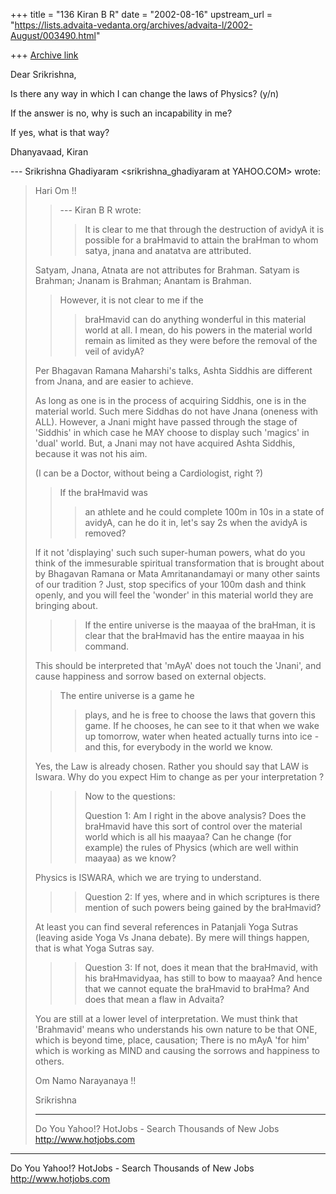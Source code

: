 +++
title = "136 Kiran B R"
date = "2002-08-16"
upstream_url = "https://lists.advaita-vedanta.org/archives/advaita-l/2002-August/003490.html"

+++
[Archive link](https://lists.advaita-vedanta.org/archives/advaita-l/2002-August/003490.html)

Dear Srikrishna,

Is there any way in which I can change the laws of
Physics? (y/n)

If the answer is no, why is such an incapability in
me?

If yes, what is that way?

Dhanyavaad,
Kiran


--- Srikrishna Ghadiyaram
<srikrishna_ghadiyaram at YAHOO.COM> wrote:
> Hari Om !!
>
> > --- Kiran B R <kiranbr at ROCKETMAIL.COM> wrote:
> > > It is clear to me that through the destruction
> of
> > > avidyA it is possible for a braHmavid to attain
> > the
> > > braHman to whom satya, jnana and anatatva are
> > > attributed.
>
> Satyam, Jnana, Atnata are not attributes for
> Brahman.
> Satyam is Brahman; Jnanam is Brahman; Anantam is
> Brahman.
>
> >However, it is not clear to me if the
> > > braHmavid can do anything wonderful in this
> > material
> > > world at all. I mean, do his powers in the
> > material
> > > world remain as limited as they were before the
> > > removal of the veil of avidyA?
>
> Per Bhagavan Ramana Maharshi's talks, Ashta Siddhis
> are different from Jnana, and are easier to achieve.
>
> As long as one is in the process of acquiring
> Siddhis,
> one is in the material world. Such mere Siddhas do
> not
> have Jnana (oneness with ALL). However, a Jnani
> might
> have passed through the stage of 'Siddhis' in which
> case he MAY choose to display such 'magics' in
> 'dual'
> world. But, a Jnani may not have acquired Ashta
> Siddhis, because it was not his aim.
>
> (I can be a Doctor, without being a Cardiologist,
> right ?)
>
> >If the braHmavid
> > was
> > > an
> > > athlete and he could complete 100m in 10s in a
> > state
> > > of avidyA, can he do it in, let's say 2s when
> the
> > > avidyA is removed?
> > >
>
> If it not 'displaying' such such super-human powers,
> what do you think of the immesurable spiritual
> transformation that is brought about by Bhagavan
> Ramana or Mata Amritanandamayi or many other saints
> of
> our tradition ? Just, stop specifics of your 100m
> dash
> and think openly, and you will feel the 'wonder' in
> this material world they are bringing about.
>
> > > If the entire universe is the maayaa of the
> > braHman,
> > > it is clear that the braHmavid has the entire
> > maayaa
> > > in his command.
>
> This should be interpreted that 'mAyA' does not
> touch
> the 'Jnani', and cause happiness and sorrow based on
> external objects.
>
> >The entire universe is a game he
> > > plays, and he is free to choose the laws that
> > govern
> > > this game. If he chooses, he can see to it that
> > when
> > > we wake up tomorrow, water when heated actually
> > > turns
> > > into ice - and this, for everybody in the world
> we
> > > know.
> > >
>
> Yes, the Law is already chosen. Rather you should
> say
> that LAW is Iswara. Why do you expect Him to change
> as
> per your interpretation ?
>
> > > Now to the questions:
> > >
> > > Question 1: Am I right in the above analysis?
> Does
> > > the
> > > braHmavid have this sort of control over the
> > > material
> > > world which is all his maayaa? Can he change
> (for
> > > example) the rules of Physics (which are well
> > within
> > > maayaa) as we know?
> > >
>
> Physics is ISWARA, which we are trying to
> understand.
>
> > > Question 2: If yes, where and in which
> scriptures
> > is
> > > there mention of such powers being gained by the
> > > braHmavid?
> > >
>
> At least you can find several references in
> Patanjali
> Yoga Sutras (leaving aside Yoga Vs Jnana debate). By
> mere will things happen, that is what Yoga Sutras
> say.
>
> > > Question 3: If not, does it mean that the
> > braHmavid,
> > > with his braHmavidyaa, has still to bow to
> maayaa?
> > > And
> > > hence that we cannot equate the braHmavid to
> > braHma?
> > > And does that mean a flaw in Advaita?
> > >
>
> You are still at a lower level of interpretation. We
> must think that 'Brahmavid' means who understands
> his
> own nature to be that ONE, which is beyond time,
> place, causation; There is no mAyA 'for him' which
> is
> working as MIND and causing the sorrows and
> happiness
> to others.
>
> Om Namo Narayanaya !!
>
> Srikrishna
>
> __________________________________________________
> Do You Yahoo!?
> HotJobs - Search Thousands of New Jobs
> http://www.hotjobs.com


__________________________________________________
Do You Yahoo!?
HotJobs - Search Thousands of New Jobs
http://www.hotjobs.com

